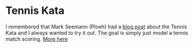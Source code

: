 # Tennis Kata

I remembered that Mark Seemann (Ploeh) had a [blog post](https://blog.ploeh.dk/2021/05/24/tennis-kata-using-the-state-pattern/) about the Tennis Kata and I always wanted to try it out.
The goal is simply just model a tennis match scoring. [More here](https://codingdojo.org/kata/Tennis/)